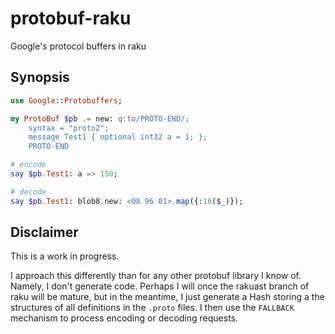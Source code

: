 # protobuf-raku
Google's protocol buffers in raku

## Synopsis

```raku
use Google::Protobuffers;

my ProtoBuf $pb .= new: q:to/PROTO-END/;
	syntax = "proto2";
	message Test1 { optional int32 a = 1; };
	PROTO-END

# encode
say $pb.Test1: a => 150; 

# decode
say $pb.Test1: blob8.new: <08 96 01>.map({:16($_)});
```

## Disclaimer

This is a work in progress.

I approach this differently than for any other protobuf library I know of.
Namely, I don't generate code.  Perhaps I will once the rakuast branch
of raku will be mature, but in the meantime, I just generate a Hash storing
a the structures of all definitions in the `.proto` files.  I then
use the `FALLBACK` mechanism to process encoding or decoding requests.
